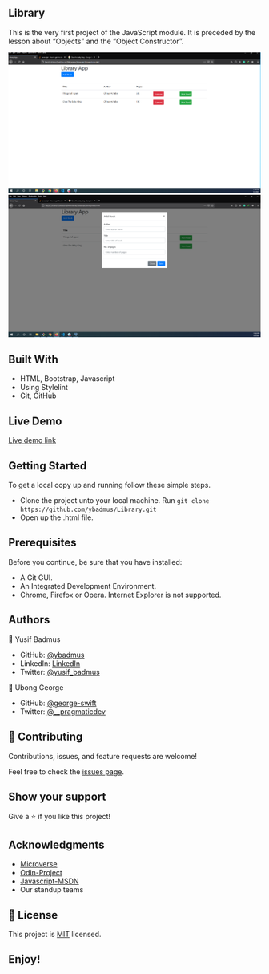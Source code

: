 ## Library
This is the very first project of the JavaScript module. It is preceded by the lesson about “Objects” and the “Object Constructor”.

![screenshot](https://raw.githubusercontent.com/ybadmus/Library/feature/app_screenshot.PNG)
![screenshot](https://raw.githubusercontent.com/ybadmus/Library/feature/app_screenshot_2.PNG)

## Built With

- HTML, Bootstrap, Javascript
- Using Stylelint
- Git, GitHub

## Live Demo

 [Live demo link](http://www.ybadmus.me/Library/)

## Getting Started

To get a local copy up and running follow these simple steps.

- Clone the project unto your local machine. Run `git clone https://github.com/ybadmus/Library.git`
- Open up the .html file.

## Prerequisites
Before you continue, be sure that you have installed:

- A Git GUI.
- An Integrated Development Environment.
- Chrome, Firefox or Opera. Internet Explorer is not supported.

## Authors

👤 Yusif Badmus

- GitHub: [@ybadmus](https://github.com/ybadmus) 
- LinkedIn: [LinkedIn](https://www.linkedin.com/in/ybadmus/)
- Twitter: [@yusif_badmus](https://twitter.com/yusif_badmus)

👤 Ubong George

- GitHub: [@george-swift](https://github.com/george-swift) 
- Twitter: [@__pragmaticdev](https://twitter.com/__pragmaticdev)

## 🤝 Contributing

Contributions, issues, and feature requests are welcome!

Feel free to check the [issues page](https://github.com/ybadmus/welfare_app/issues).

## Show your support

Give a ⭐️ if you like this project!

## Acknowledgments

- [Microverse](https://www.microverse.org)
- [Odin-Project](https://www.theodinproject.com/paths/foundations/courses/foundations/lessons/dom-manipulation)
- [Javascript-MSDN](https://developer.mozilla.org/en-US/docs/Web/JavaScript/Reference/Classes)
- Our standup teams

## 📝 License

<p>This project is <a href="LICENSE">MIT</a> licensed.</p>

## Enjoy!
